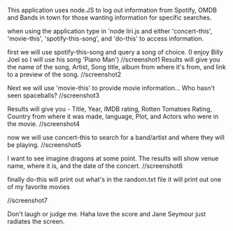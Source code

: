 This application uses node.JS to log out information from Spotify, OMDB and Bands in town for those wanting information for specific searches.


when using the application type in 'node liri.js and either 'concert-this', 'movie-this', 'spotify-this-song', and 'do-this' to access information.

first we will use spotify-this-song and query a song of choice. (I enjoy Billy Joel so I will use his song 'Piano Man')
//screenshot1
Results will give you the name of the song, Artist, Song title, album from where it's from, and link to a preview of the song.
//screenshot2

Next we will use 'movie-this' to provide movie information... Who hasn't seen spaceballs?
//screenshot3

Results will give you - Title, Year, IMDB rating,  Rotten Tomatoes Rating, Country from where it was made, language, Plot, and Actors who were in the movie. 
//screenshot4

now we will use concert-this to search for a band/artist and where they will be playing.
//screenshot5

I want to see imagine dragons at some point. The results will show venue name, where it is, and the date of the concert.
//screenshot6

finally do-this will print out what's in the random.txt file it will print out one of my favorite movies

//screenshot7

Don't laugh or judge me. Haha love the score and Jane Seymour just radiates the screen.